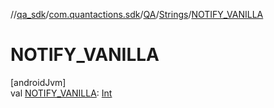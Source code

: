 //[qa_sdk](../../../../index.md)/[com.quantactions.sdk](../../index.md)/[QA](../index.md)/[Strings](index.md)/[NOTIFY_VANILLA](-n-o-t-i-f-y_-v-a-n-i-l-l-a.md)

# NOTIFY_VANILLA

[androidJvm]\
val [NOTIFY_VANILLA](-n-o-t-i-f-y_-v-a-n-i-l-l-a.md): [Int](https://kotlinlang.org/api/latest/jvm/stdlib/kotlin/-int/index.html)
